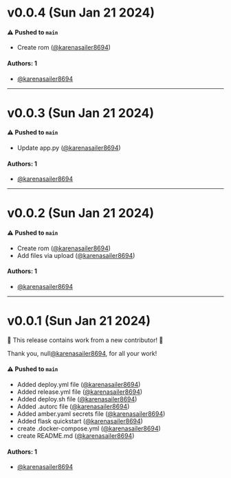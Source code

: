 # v0.0.4 (Sun Jan 21 2024)

#### ⚠️ Pushed to `main`

- Create rom ([@karenasailer8694](https://github.com/karenasailer8694))

#### Authors: 1

- [@karenasailer8694](https://github.com/karenasailer8694)

---

# v0.0.3 (Sun Jan 21 2024)

#### ⚠️ Pushed to `main`

- Update app.py ([@karenasailer8694](https://github.com/karenasailer8694))

#### Authors: 1

- [@karenasailer8694](https://github.com/karenasailer8694)

---

# v0.0.2 (Sun Jan 21 2024)

#### ⚠️ Pushed to `main`

- Create rom ([@karenasailer8694](https://github.com/karenasailer8694))
- Add files via upload ([@karenasailer8694](https://github.com/karenasailer8694))

#### Authors: 1

- [@karenasailer8694](https://github.com/karenasailer8694)

---

# v0.0.1 (Sun Jan 21 2024)

:tada: This release contains work from a new contributor! :tada:

Thank you, null[@karenasailer8694](https://github.com/karenasailer8694), for all your work!

#### ⚠️ Pushed to `main`

- Added deploy.yml file ([@karenasailer8694](https://github.com/karenasailer8694))
- Added release.yml file ([@karenasailer8694](https://github.com/karenasailer8694))
- Added deploy.sh file ([@karenasailer8694](https://github.com/karenasailer8694))
- Added .autorc file ([@karenasailer8694](https://github.com/karenasailer8694))
- Added amber.yaml secrets file ([@karenasailer8694](https://github.com/karenasailer8694))
- Added flask quickstart ([@karenasailer8694](https://github.com/karenasailer8694))
- create .docker-compose.yml ([@karenasailer8694](https://github.com/karenasailer8694))
- create README.md ([@karenasailer8694](https://github.com/karenasailer8694))

#### Authors: 1

- [@karenasailer8694](https://github.com/karenasailer8694)
